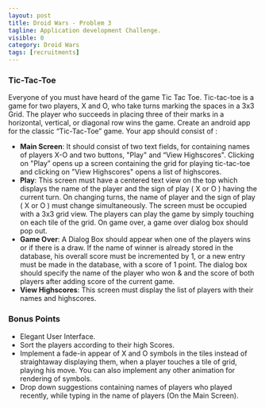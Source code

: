 ```yaml
---
layout: post
title: Droid Wars - Problem 3
tagline: Application development Challenge.
visible: 0
category: Droid Wars
tags: [recruitments]
---
```


### **Tic-Tac-Toe**

Everyone of you must have heard of the game Tic Tac Toe. Tic-tac-toe is a game for two players, X and O, who take turns marking the spaces in a 3x3 Grid. The player who succeeds in placing three of their marks in a horizontal, vertical, or diagonal row wins the game. Create an android app for the classic “Tic-Tac-Toe” game. Your app should consist of :

- **Main Screen**: It should consist of two text fields, for containing names of players X-O and two buttons, "Play" and “View Highscores". Clicking on "Play” opens up a screen containing the grid for playing tic-tac-toe and clicking on "View Highscores" opens a list of highscores.
- **Play**: This screen must have a centered text view on the top which displays the name of the player and the sign of play ( X or O ) having the current turn. On changing turns, the name of player and the sign of play ( X or O ) must change simultaneously. The screen must be occupied with a 3x3 grid view. The players can play the game by simply touching on each tile of the grid. On game over, a game over dialog box should pop out.
- **Game Over**: A Dialog Box should appear when one of the players wins or if there is a draw. If the name of winner is already stored in the database, his overall score must be incremented by 1, or a new entry must be made in the database, with a score of 1 point. The dialog box should specify the name of the player who won & and the score of both players after adding score of the current game. 
- **View Highscores**: This screen must display the list of players with their names and highscores.


### **Bonus Points**

 - Elegant User Interface.
 - Sort the players according to their high Scores.
 - Implement a fade-in appear of X and O symbols in the tiles instead of straightaway displaying them, when a player touches a tile of grid, playing his move. You can also implement any other animation for rendering of symbols.
 - Drop down suggestions containing names of players who played recently, while typing in the name of players (On the Main Screen).

